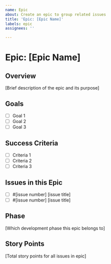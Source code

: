 ```yaml
---
name: Epic
about: Create an epic to group related issues
title: 'Epic: [Epic Name]'
labels: epic
assignees: ''

---
```


# Epic: [Epic Name]

## Overview
[Brief description of the epic and its purpose]

## Goals
- [ ] Goal 1
- [ ] Goal 2
- [ ] Goal 3

## Success Criteria
- [ ] Criteria 1
- [ ] Criteria 2
- [ ] Criteria 3

## Issues in this Epic
- [ ] #[issue number] [issue title]
- [ ] #[issue number] [issue title]

## Phase
[Which development phase this epic belongs to]

## Story Points
[Total story points for all issues in epic]